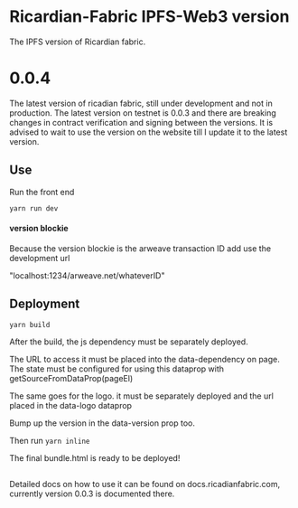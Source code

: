 # Ricardian-Fabric IPFS-Web3 version

The IPFS version of Ricardian fabric.

# 0.0.4

The latest version of ricadian fabric, still under development and not in production.
The latest version on testnet is 0.0.3 and there are breaking changes in contract verification and signing between the versions.
It is advised to wait to use the version on the website till I update it to the latest version.

## Use

Run the front end

`yarn run dev`

#### version blockie

Because the version blockie is the arweave transaction ID
add use the development url

"localhost:1234/arweave.net/whateverID"

## Deployment

`yarn build`

After the build, the js dependency must be separately deployed.

The URL to access it must be placed into the data-dependency on page.
The state must be configured for using this dataprop with getSourceFromDataProp(pageEl)

The same goes for the logo. it must be separately deployed and the url placed in the data-logo dataprop

Bump up the version in the data-version prop too.

Then run `yarn inline`

The final bundle.html is ready to be deployed!

##

Detailed docs on how to use it can be found on docs.ricadianfabric.com, currently version 0.0.3 is documented there.
